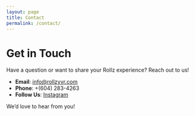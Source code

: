 ```yaml
---
layout: page
title: Contact
permalink: /contact/
---
```


# Get in Touch

Have a question or want to share your Rollz experience? Reach out to us!

- **Email**: [info@rollzyvr.com](mailto:info@rollzyvr.com)
- **Phone**: +(604) 283-4263
- **Follow Us**: [Instagram](https://www.instagram.com/rollzvancouver/)

We’d love to hear from you!